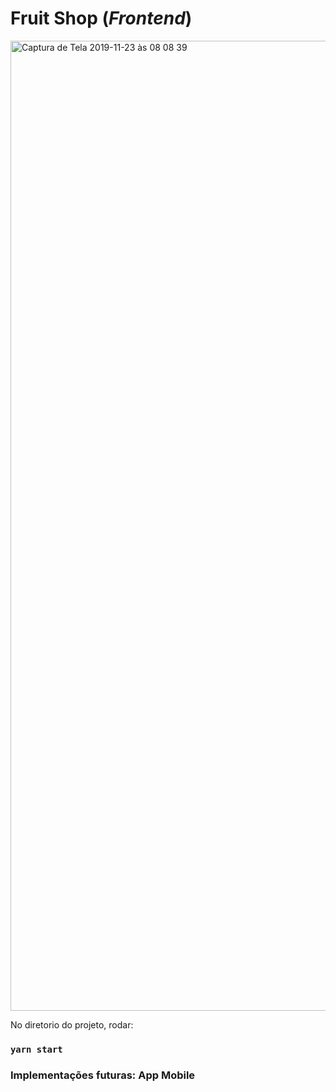 # Fruit Shop (_Frontend_) 

<img width="1552" alt="Captura de Tela 2019-11-23 às 08 08 39" src="https://user-images.githubusercontent.com/30422190/69477696-1418a080-0dc8-11ea-874a-4003ec9ed27b.png">

No diretorio do projeto, rodar:

### `yarn start`

### Implementações futuras: App Mobile

